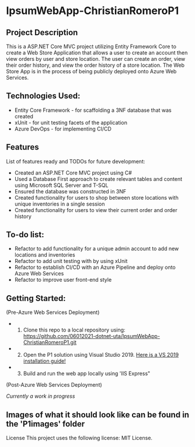 # IpsumWebApp-ChristianRomeroP1


## Project Description
This is a ASP.NET Core MVC project utilizing Entity Framework Core to create a Web Store Application that allows a user to create an account then view orders by user and store location. The user can create an order, view their order history, and view the order history of a store location. The Web Store App is in the process of being publicly deployed onto Azure Web Services.

## Technologies Used:
* Entity Core Framework - for scaffolding a 3NF database that was created
* xUnit - for unit testing facets of the application
* Azure DevOps - for implementing CI/CD

## Features
List of features ready and TODOs for future development:
* Created an ASP.NET Core MVC project using C#
* Used a Database First approach to create relevant tables and content using Microsoft SQL Server and T-SQL
* Ensured the database was constructed in 3NF 
* Created functionality for users to shop between store locations with unique inventories in a single session
* Created functionality for users to view their current order and order history

## To-do list:
* Refactor to add functionality for a unique admin account to add new locations and inventories
* Refactor to add unit testing with by using xUnit
* Refactor to establish CI/CD with an Azure Pipeline and deploy onto Azure Web Services 
* Refactor to improve user front-end style 

## Getting Started:
(Pre-Azure Web Services Deployment)
* 1) Clone this repo to a local repository using: https://github.com/06012021-dotnet-uta/IpsumWebApp-ChristianRomeroP1.git
* 2) Open the P1 solution using Visual Studio 2019. [Here is a VS 2019 installation guide!](https://docs.microsoft.com/en-us/visualstudio/install/install-visual-studio?view=vs-2019)
* 3) Build and run the web app locally using 'IIS Express"

(Post-Azure Web Services Deployment)

*Currently a work in progress*

## Images of what it should look like can be found in the 'P1images' folder


License
This project uses the following license: MIT License.
